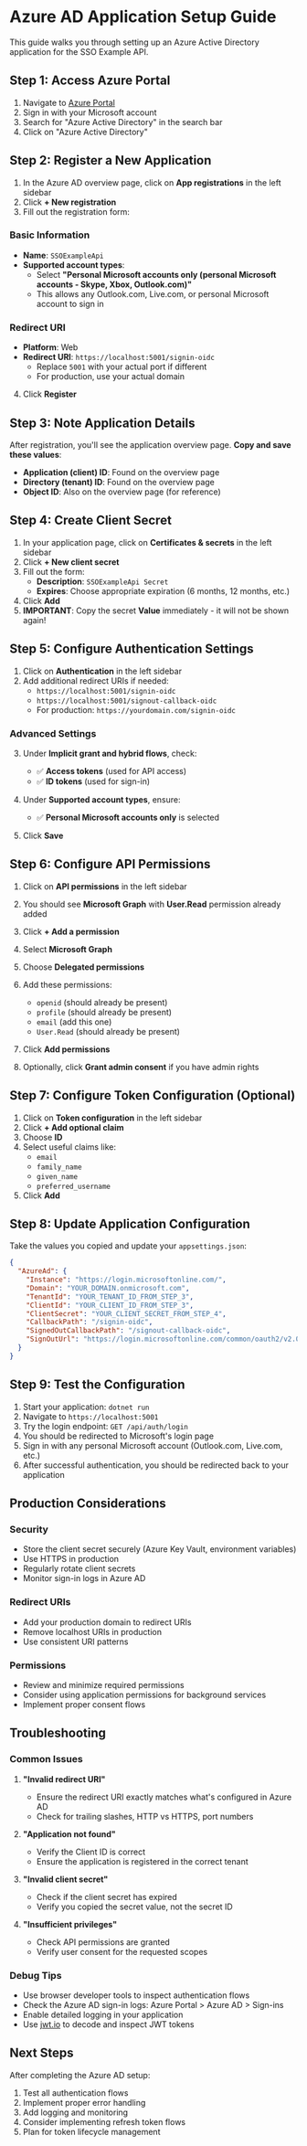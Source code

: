 # Azure AD Application Setup Guide

This guide walks you through setting up an Azure Active Directory application for the SSO Example API.

## Step 1: Access Azure Portal

1. Navigate to [Azure Portal](https://portal.azure.com)
2. Sign in with your Microsoft account
3. Search for "Azure Active Directory" in the search bar
4. Click on "Azure Active Directory"

## Step 2: Register a New Application

1. In the Azure AD overview page, click on **App registrations** in the left sidebar
2. Click **+ New registration**
3. Fill out the registration form:

### Basic Information
- **Name**: `SSOExampleApi`
- **Supported account types**: 
  - Select **"Personal Microsoft accounts only (personal Microsoft accounts - Skype, Xbox, Outlook.com)"**
  - This allows any Outlook.com, Live.com, or personal Microsoft account to sign in

### Redirect URI
- **Platform**: Web
- **Redirect URI**: `https://localhost:5001/signin-oidc`
  - Replace `5001` with your actual port if different
  - For production, use your actual domain

4. Click **Register**

## Step 3: Note Application Details

After registration, you'll see the application overview page. **Copy and save these values**:

- **Application (client) ID**: Found on the overview page
- **Directory (tenant) ID**: Found on the overview page
- **Object ID**: Also on the overview page (for reference)

## Step 4: Create Client Secret

1. In your application page, click on **Certificates & secrets** in the left sidebar
2. Click **+ New client secret**
3. Fill out the form:
   - **Description**: `SSOExampleApi Secret`
   - **Expires**: Choose appropriate expiration (6 months, 12 months, etc.)
4. Click **Add**
5. **IMPORTANT**: Copy the secret **Value** immediately - it will not be shown again!

## Step 5: Configure Authentication Settings

1. Click on **Authentication** in the left sidebar
2. Add additional redirect URIs if needed:
   - `https://localhost:5001/signin-oidc`
   - `https://localhost:5001/signout-callback-oidc`
   - For production: `https://yourdomain.com/signin-oidc`

### Advanced Settings
3. Under **Implicit grant and hybrid flows**, check:
   - ✅ **Access tokens** (used for API access)
   - ✅ **ID tokens** (used for sign-in)

4. Under **Supported account types**, ensure:
   - ✅ **Personal Microsoft accounts only** is selected

5. Click **Save**

## Step 6: Configure API Permissions

1. Click on **API permissions** in the left sidebar
2. You should see **Microsoft Graph** with **User.Read** permission already added
3. Click **+ Add a permission**
4. Select **Microsoft Graph**
5. Choose **Delegated permissions**
6. Add these permissions:
   - `openid` (should already be present)
   - `profile` (should already be present)  
   - `email` (add this one)
   - `User.Read` (should already be present)

7. Click **Add permissions**
8. Optionally, click **Grant admin consent** if you have admin rights

## Step 7: Configure Token Configuration (Optional)

1. Click on **Token configuration** in the left sidebar
2. Click **+ Add optional claim**
3. Choose **ID**
4. Select useful claims like:
   - `email`
   - `family_name`
   - `given_name`
   - `preferred_username`
5. Click **Add**

## Step 8: Update Application Configuration

Take the values you copied and update your `appsettings.json`:

```json
{
  "AzureAd": {
    "Instance": "https://login.microsoftonline.com/",
    "Domain": "YOUR_DOMAIN.onmicrosoft.com",
    "TenantId": "YOUR_TENANT_ID_FROM_STEP_3",
    "ClientId": "YOUR_CLIENT_ID_FROM_STEP_3", 
    "ClientSecret": "YOUR_CLIENT_SECRET_FROM_STEP_4",
    "CallbackPath": "/signin-oidc",
    "SignedOutCallbackPath": "/signout-callback-oidc",
    "SignOutUrl": "https://login.microsoftonline.com/common/oauth2/v2.0/logout"
  }
}
```

## Step 9: Test the Configuration

1. Start your application: `dotnet run`
2. Navigate to `https://localhost:5001`
3. Try the login endpoint: `GET /api/auth/login`
4. You should be redirected to Microsoft's login page
5. Sign in with any personal Microsoft account (Outlook.com, Live.com, etc.)
6. After successful authentication, you should be redirected back to your application

## Production Considerations

### Security
- Store the client secret securely (Azure Key Vault, environment variables)
- Use HTTPS in production
- Regularly rotate client secrets
- Monitor sign-in logs in Azure AD

### Redirect URIs
- Add your production domain to redirect URIs
- Remove localhost URIs in production
- Use consistent URI patterns

### Permissions
- Review and minimize required permissions
- Consider using application permissions for background services
- Implement proper consent flows

## Troubleshooting

### Common Issues

1. **"Invalid redirect URI"**
   - Ensure the redirect URI exactly matches what's configured in Azure AD
   - Check for trailing slashes, HTTP vs HTTPS, port numbers

2. **"Application not found"**
   - Verify the Client ID is correct
   - Ensure the application is registered in the correct tenant

3. **"Invalid client secret"**
   - Check if the client secret has expired
   - Verify you copied the secret value, not the secret ID

4. **"Insufficient privileges"**
   - Check API permissions are granted
   - Verify user consent for the requested scopes

### Debug Tips
- Use browser developer tools to inspect authentication flows
- Check the Azure AD sign-in logs: Azure Portal > Azure AD > Sign-ins
- Enable detailed logging in your application
- Use [jwt.io](https://jwt.io) to decode and inspect JWT tokens

## Next Steps

After completing the Azure AD setup:
1. Test all authentication flows
2. Implement proper error handling
3. Add logging and monitoring
4. Consider implementing refresh token flows
5. Plan for token lifecycle management
